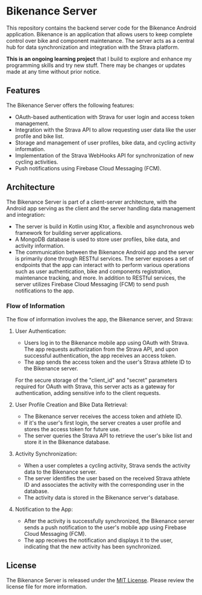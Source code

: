 # Bikenance Server

This repository contains the backend server code for the Bikenance Android application. Bikenance is an application that allows users to keep complete control over bike and component maintenance. The server acts as a central hub for data synchronization and integration with the Strava platform.

**This is an ongoing learning project** that I build to explore and enhance my programming skills and try new stuff. There may be changes or updates made at any time without prior notice.

## Features

The Bikenance Server offers the following features:

- OAuth-based authentication with Strava for user login and access token management.
- Integration with the Strava API to allow requesting user data like the user profile and bike list.
- Storage and management of user profiles, bike data, and cycling activity information.
- Implementation of the Strava WebHooks API for synchronization of new cycling activities.
- Push notifications using Firebase Cloud Messaging (FCM).

## Architecture

The Bikenance Server is part of a client-server architecture, with the Android app serving as the client and the server handling data management and integration:

- The server is build in Kotlin using Ktor, a flexible and asynchronous web framework for building server applications.
- A MongoDB database is used to store user profiles, bike data, and activity information.
- The communication between the Bikenance Android app and the server is primarily done through RESTful services. The server exposes a set of endpoints that the app can interact with to perform various operations such as user authentication, bike and components registration, maintenance tracking, and more. In addition to RESTful services, the server utilizes Firebase Cloud Messaging (FCM) to send push notifications to the app.


### Flow of Information

The flow of information involves the app, the Bikenance server, and Strava:

1. User Authentication:
    - Users log in to the Bikenance mobile app using OAuth with Strava. The app requests authorization from the Strava API, and upon successful authentication, the app receives an access token.
    - The app sends the access token and the user's Strava athlete ID to the Bikenance server.

   For the secure storage of the "client_id" and "secret" parameters required for OAuth with Strava, this server acts as a gateway for authentication, adding sensitive info to the client requests.

2. User Profile Creation and Bike Data Retrieval:
    - The Bikenance server receives the access token and athlete ID.
    - If it's the user's first login, the server creates a user profile and stores the access token for future use.
    - The server queries the Strava API to retrieve the user's bike list and store it in the Bikenance database.

3. Activity Synchronization:
    - When a user completes a cycling activity, Strava sends the activity data to the Bikenance server.
    - The server identifies the user based on the received Strava athlete ID and associates the activity with the corresponding user in the database.
    - The activity data is stored in the Bikenance server's database.

4. Notification to the App:
    - After the activity is successfully synchronized, the Bikenance server sends a push notification to the user's mobile app using Firebase Cloud Messaging (FCM).
    - The app receives the notification and displays it to the user, indicating that the new activity has been synchronized.


## License

The Bikenance Server is released under the [MIT License](LICENSE). Please review the license file for more information.

